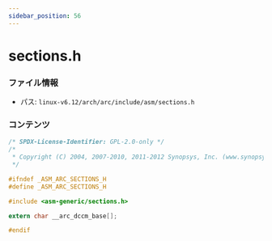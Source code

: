 ```yaml
---
sidebar_position: 56
---
```

# sections.h

### ファイル情報

- パス: `linux-v6.12/arch/arc/include/asm/sections.h`

### コンテンツ

```h
/* SPDX-License-Identifier: GPL-2.0-only */
/*
 * Copyright (C) 2004, 2007-2010, 2011-2012 Synopsys, Inc. (www.synopsys.com)
 */

#ifndef _ASM_ARC_SECTIONS_H
#define _ASM_ARC_SECTIONS_H

#include <asm-generic/sections.h>

extern char __arc_dccm_base[];

#endif

```
